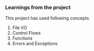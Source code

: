 ### Learnings from the project

 This project has used following concepts
1. File I/O
2. Control Flows
3. Functions
4. Errors and Exceptions


